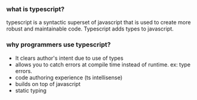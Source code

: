 ### what is typescript?

typescript is a syntactic  superset of javascript that is used to create more robust and maintainable code. Typescript adds types to javascript.

### why programmers use typescript?

* It clears author's intent due to use of types
* allows you to catch errors at compile time instead of runtime. ex: type errors.
* code authoring experience (ts intellisense)
* builds on top of javascript
* static typing
